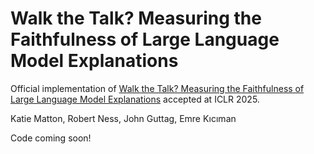 # Walk the Talk? Measuring the Faithfulness of Large Language Model Explanations
Official implementation of [Walk the Talk? Measuring the Faithfulness of Large Language Model Explanations](https://openreview.net/forum?id=4ub9gpx9xw) accepted at ICLR 2025.

Katie Matton, Robert Ness, John Guttag, Emre Kıcıman

Code coming soon!
